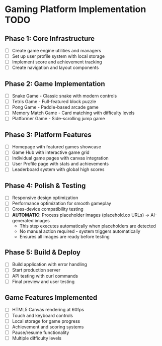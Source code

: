 # Gaming Platform Implementation TODO

## Phase 1: Core Infrastructure
- [ ] Create game engine utilities and managers
- [ ] Set up user profile system with local storage
- [ ] Implement score and achievement tracking
- [ ] Create navigation and layout components

## Phase 2: Game Implementation
- [ ] Snake Game - Classic snake with modern controls
- [ ] Tetris Game - Full-featured block puzzle
- [ ] Pong Game - Paddle-based arcade game
- [ ] Memory Match Game - Card matching with difficulty levels
- [ ] Platformer Game - Side-scrolling jump game

## Phase 3: Platform Features
- [ ] Homepage with featured games showcase
- [ ] Game Hub with interactive game grid
- [ ] Individual game pages with canvas integration
- [ ] User Profile page with stats and achievements
- [ ] Leaderboard system with global high scores

## Phase 4: Polish & Testing
- [ ] Responsive design optimization
- [ ] Performance optimization for smooth gameplay
- [ ] Cross-device compatibility testing
- [ ] **AUTOMATIC**: Process placeholder images (placehold.co URLs) → AI-generated images
  - This step executes automatically when placeholders are detected
  - No manual action required - system triggers automatically
  - Ensures all images are ready before testing

## Phase 5: Build & Deploy
- [ ] Build application with error handling
- [ ] Start production server
- [ ] API testing with curl commands
- [ ] Final preview and user testing

## Game Features Implemented
- [ ] HTML5 Canvas rendering at 60fps
- [ ] Touch and keyboard controls
- [ ] Local storage for game progress
- [ ] Achievement and scoring systems
- [ ] Pause/resume functionality
- [ ] Multiple difficulty levels